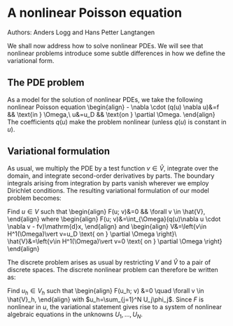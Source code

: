 # A nonlinear Poisson equation
Authors: Anders Logg and Hans Petter Langtangen

We shall now address how to solve nonlinear PDEs. We will see that nonlinear problems introduce some subtle differences in how we define the variational form.

## The PDE problem
As a model for the solution of nonlinear PDEs, we take the following nonlinear Poisson equation
\begin{align}
    - \nabla \cdot (q(u) \nabla u)&=f && \text{in } \Omega,\\
    u&=u_D && \text{on } \partial \Omega.
\end{align}
The coefficients $q(u)$ make the problem nonlinear (unless $q(u)$ is constant in $u$).

## Variational  formulation
As usual, we multiply the PDE by a test function $v\in \hat{V}$, integrate over the domain, and integrate second-order derivatives by parts. The boundary integrals arising from integration by parts vanish wherever we employ Dirichlet conditions. The resulting variational formulation of our model problem becomes:

Find $u\in V$ such that
\begin{align}
    F(u; v)&=0 && \forall v \in \hat{V},
\end{align}
where
\begin{align}
    F(u; v)&=\int_{\Omega}(q(u)\nabla u \cdot \nabla v - fv)\mathrm{d}x,
\end{align}
and 
\begin{align}
    V&=\left\{v\in H^1(\Omega)\vert v=u_D \text{ on } \partial \Omega \right\}\\
    \hat{V}&=\left\{v\in H^1(\Omega)\vert v=0 \text{ on } \partial \Omega \right\}
\end{align}

The discrete problem arises as usual by restricting $V$ and $\hat{V}$ to a pair of discrete spaces. The discrete nonlinear problem can therefore be written as:

Find $u_h \in V_h$ such that
\begin{align}
F(u_h; v) &=0 \quad \forall v \in \hat{V}_h,
\end{align}
with $u_h=\sum_{j=1}^N U_j\phi_j$. Since $F$ is nonlinear in $u$, the variational statement gives rise to a system of nonlinear algebraic equations in  the unknowns $U_1,\dots,U_N$.
